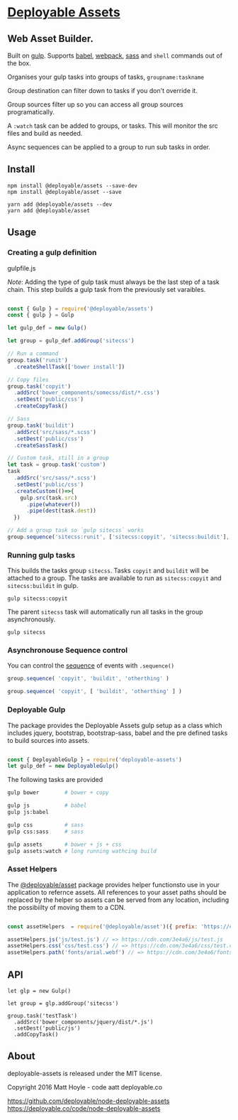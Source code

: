 # [Deployable Assets](https://github.com/deployable/node-deployable-assets)

## Web Asset Builder.

Built on [gulp](https://gulpjs.com). Supports [babel](https://babeljs.io/), [webpack](https://webpack.github.io/),
 [sass](https://sass-lang.com/) and `shell` commands out of the box.

Organises your gulp tasks into groups of tasks, `groupname:taskname`

Group destination can filter down to tasks if you don't override it.

Group sources filter up so you can access all group sources programatically.

A `:watch` task can be added to groups, or tasks. This will monitor the src files
and build as needed.

Async sequences can be applied to a group to run sub tasks in order.

## Install

    npm install @deployable/assets --save-dev
    npm install @deployable/asset --save

    yarn add @deployable/assets --dev
    yarn add @deployable/asset

## Usage

### Creating a gulp definition

gulpfile.js

*Note*: Adding the type of gulp task must always be the last step of a task chain. This
step builds a gulp task from the previously set varaibles.

```javascript

const { Gulp } = require('@deployable/assets')
const { gulp } = Gulp

let gulp_def = new Gulp()

let group = gulp_def.addGroup('sitecss')

// Run a command
group.task('runit')
  .createShellTask(['bower install'])

// Copy files
group.task('copyit')
  .addSrc('bower_components/somecss/dist/*.css')
  .setDest('public/css')
  .createCopyTask()

// Sass
group.task('buildit')
  .addSrc('src/sass/*.scss')
  .setDest('public/css')
  .createSassTask()

// Custom task, still in a group
let task = group.task('custom')
task
  .addSrc('src/sass/*.scss')
  .setDest('public/css')
  .createCustom(()=>{
    gulp.src(task.src)
      .pipe(whatever())
      .pipe(dest(task.dest))
  })

// Add a group task so `gulp sitecss` works
group.sequence('sitecss:runit', ['sitecss:copyit', 'sitecss:buildit'], 'sitecss:custom')

```


### Running gulp tasks

This builds the tasks group `sitecss`. Tasks `copyit` and `buildit` will
be attached to a group. The tasks are available to run as `sitecss:copyit`
and `sitecss:buildit` in gulp.

    gulp sitecss:copyit

The parent `sitecss` task will automatically run all tasks in the
group asynchronously.

    gulp sitecss


### Asynchronouse Sequence control

You can control the [sequence](https://www.npmjs.com/package/gulp-sequence)
of events with `.sequence()`

```javascript
group.sequence( 'copyit', 'buildit', 'otherthing' )
```

```javascript
group.sequence( 'copyit', [ 'buildit', 'otherthing' ] )
```


### Deployable Gulp

The package provides the Deployable Assets gulp setup as a class which includes jquery, bootstrap, bootstrap-sass, babel
and the pre defined tasks to build sources into assets.

```javascript

const { DeployableGulp } = require('deployable-assets')
let gulp_def = new DeployableGulp()

```

The following tasks are provided

```bash
gulp bower        # bower + copy

gulp js           # babel
gulp js:babel

gulp css          # sass
gulp css:sass     # sass

gulp assets       # bower + js + css
gulp assets:watch # long running wathcing build

```


### Asset Helpers

The [@deployable/asset](https://github.com/deployable/node-deployable-asset)
package provides helper functionsto use in your application to refernce assets.
All references to your asset paths should be replaced by the helper so assets
can be served from any location, including the possibiilty of moving them to a CDN.

```javascript

const assetHelpers  = require('@deployable/asset')({ prefix: 'https://cdn.com/3e4a6' })

assetHelpers.js('js/test.js') // => https://cdn.com/3e4a6/js/test.js
assetHelpers.css('css/test.css') // => https://cdn.com/3e4a6/css/test.css
assetHelpers.path('fonts/arial.webf') // => https://cdn.com/3e4a6/fonts/arial.webf

```

## API

    let glp = new Gulp()

    let group = glp.addGroup('sitecss')

    group.task('testTask')
      .addSrc('bower_components/jquery/dist/*.js')
      .setDest('public/js')
      .addCopyTask()


## About

deployable-assets is released under the MIT license.

Copyright 2016 Matt Hoyle - code aatt deployable.co

https://github.com/deployable/node-deployable-assets
https://deployable.co/code/node-deployable-assets

